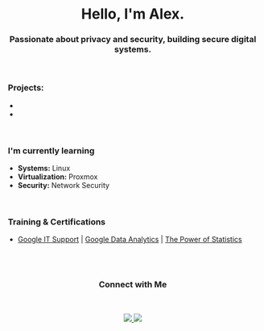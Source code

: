 
<div align="center">
  <h1>Hello, I'm Alex.</h1>
  <h3>Passionate about privacy and security, building secure digital systems.</h3>
</div>

<br>


### &nbsp;Projects:
  
- 
- 

<br>

### &nbsp;I'm currently learning
- **Systems:** Linux
- **Virtualization:** Proxmox
- **Security:** Network Security


<br>    
  
### &nbsp;Training & Certifications
 - [Google IT Support](https://www.coursera.org/account/accomplishments/specialization/ZDVH4RFWRVB6) | [Google Data Analytics](https://coursera.org/share/273d71856651a38cf257f11c2494ecde) | [The Power of Statistics](https://coursera.org/share/5bc2ea65a0b0887215c4cffe0507673a)
<br><br>


<br> 

<div align="center">
  <h3>Connect with Me</h3>
  <br>
  <p>
    <a href="https://www.linkedin.com/in/alexandruds/">
      <img src="https://img.shields.io/badge/-AlxStoica%20-0077B5?style=flat&logo=Linkedin&logoColor=white"/>
    </a>
    <a href="mailto:alexandruds@icloud.com">
      <img src="https://img.shields.io/badge/-AlxStoica-D14836?style=flat&logo=Gmail&logoColor=white"/>
    </a>
  </p>
</div>
